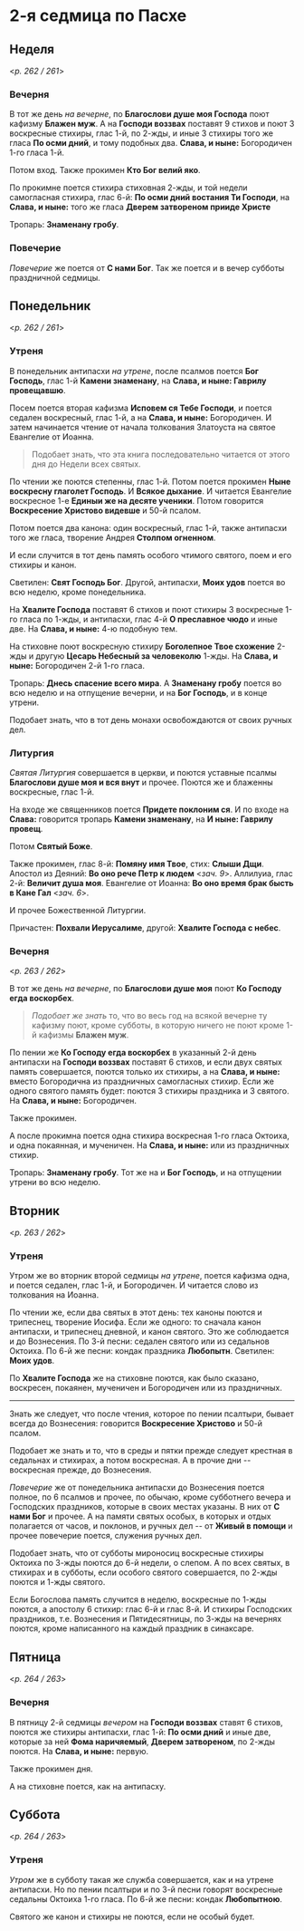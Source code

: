 # 2-я седмица по Пасхе

## Неделя

<*p. 262 / 261*>

### Вечерня

В тот же день *на вечерне*, по **Благослови душе моя Господа** поют кафизму **Блажен муж**. 
А на **Господи воззвах** поставят 9 стихов и поют 3 воскресные стихиры, глас 1-й, по 2-жды, и иные 
3 стихиры того же гласа **По осми дний**, и тому подобных два. **Слава, и ныне:** Богородичен 1-го гласа 1-й. 

Потом вход. Также прокимен **Кто Бог велий яко**. 

По прокимне поется стихира стиховная 2-жды, и той недели самогласная стихира, глас 6-й: **По осми дний 
востания Ти Господи**, на **Слава, и ныне:** того же гласа **Дверем затвореном прииде Христе** 

Тропарь: **Знаменану гробу**.  

### Повечерие

*Повечерие* же поется от **С нами Бог**. Так же поется и в вечер субботы праздничной седмицы. 

## Понедельник

<*p. 262 / 261*>

### Утреня

В понедельник антипасхи *на утрене*, после псалмов поется **Бог Господь**, глас 1-й **Камени знаменану**, 
на **Слава, и ныне: Гаврилу провещавшю**. 

Посем поется вторая кафизма **Исповем ся Тебе Господи**, и поется седален воскресный, глас 1-й, а на 
**Слава, и ныне:** Богородичен. И затем начинается чтение от начала толкования Златоуста на святое 
Евангелие от Иоанна. 

> Подобает знать, что эта книга последовательно читается от этого дня до Недели всех святых.  

По чтении же поются степенны, глас 1-й. Потом поется прокимен **Ныне воскресну глаголет Господь**. 
И **Всякое дыхание**. И читается Евангелие воскресное 1-е **Единыи же на десяте ученики**. 
Потом говорится **Воскресение Христово видевше** и 50-й псалом. 

Потом поется два канона: один воскресный, глас 1-й, также антипасхи того же гласа, творение Андрея 
**Столпом огненном**. 

И если случится в тот день память особого чтимого святого, поем и его стихиры и канон. 

Светилен: **Свят Господь Бог**. Другой, антипасхи, **Моих удов** поется во всю неделю, кроме понедельника. 

На **Хвалите Господа** поставят 6 стихов и поют стихиры 3 воскресные 1-го гласа по 1-жды, 
и антипасхи, глас 4-й **О преславное чюдо** и иные две. На **Слава, и ныне:** 4-ю подобную тем. 

На стиховне поют воскресную стихиру **Боголепное Твое схожение** 2-жды и другую **Цесарь Небесный 
за человеколю** 1-жды. На **Слава, и ныне:** Богородичен 2-й 1-го гласа. 

Тропарь: **Днесь спасение всего мира**. А **Знаменану гробу** поется во всю неделю и на отпущение вечерни, 
и на **Бог Господь**, и в конце утрени. 

Подобает знать, что в тот день монахи освобождаются от своих ручных дел. 

### Литургия

*Святая Литургия* совершается в церкви, и поются уставные псалмы **Благослови душе моя и вся внут** и прочее. 
Поются же и блаженны воскресные, глас 1-й. 

На входе же священников поется **Придете поклоним ся**. И по входе на **Слава:** говорится тропарь 
**Камени знаменану**, на **И ныне: Гаврилу провещ**. 

Потом **Святый Боже**. 

Также прокимен, глас 8-й: **Помяну имя Твое**, стих: **Слыши Дщи**. 
Апостол из Деяний: **Во оно рече Петр к людем** <*зач. 9*>. 
Аллилуиа, глас 2-й: **Величит душа моя**. 
Евангелие от Иоанна: **Во оно время брак бысть в Кане Гал** <*зач. 6*>. 

И прочее Божественной Литургии. 

Причастен: **Похвали Иерусалиме**, другой: **Хвалите Господа с небес**.  

### Вечерня

<*p. 263 / 262*>

В тот же день *на вечерне*, по **Благослови душе моя** поют **Ко Господу егда воскорбех**. 

> *Подобает же знать* то, что во весь год на всякой вечерне ту кафизму поют, кроме субботы, 
> в которую ничего не поют кроме 1-й кафизмы **Блажен муж**. 

По пении же **Ко Господу егда воскорбех** в указанный 2-й день антипасхи на **Господи воззвах** 
поставят 6 стихов, и если двух святых память совершается, поются только их стихиры, а на **Слава, и ныне:** 
вместо Богородична из праздничных самогласных стихир. Если же одного святого память будет: 
поются 3 стихиры праздника и 3 святого. На **Слава, и ныне:** Богородичен. 

Также прокимен. 

А после прокимна поется одна стихира воскресная 1-го гласа Октоиха, и одна покаянная, и мученичен. 
На **Слава, и ныне:** или из праздничных стихир. 

Тропарь: **Знаменану гробу**. Тот же на и **Бог Господь**, и на отпущении утрени во всю неделю. 

## Вторник

<*p. 263 / 262*>

### Утреня

Утром же во вторник второй седмицы *на утрене*, поется кафизма одна, и поется седален, глас 1-й, 
и Богородичен. И читается слово из толкования на Иоанна. 

По чтении же, если два святых в этот день: тех каноны поются и трипеснец, творение Иосифа. 
Если же одного: то сначала канон антипасхи, и трипеснец дневной, и канон святого. Это же соблюдается 
и до Вознесения. 
По 3-й песни: седален святого или из седальнов Октоиха. 
По 6-й же песни: кондак праздника **Любопытн**. 
Светилен: **Моих удов**. 

По **Хвалите Господа** же на стиховне поются, как было сказано, воскресен, покаянен, мученичен 
и Богородичен или из праздничных. 

---

Знать же следует, что после чтения, которое по пении псалтыри, бывает всегда до Вознесения: 
говорится **Воскресение Христово** и 50-й псалом. 

Подобает же знать и то, что в среды и пятки прежде следует крестная в седальнах и стихирах, 
а потом воскресная. А в прочие дни -- воскресная прежде, до Вознесения. 

*Повечерие* же от понедельника антипасхи до Вознесения поется полное, по 6 псалмов и прочее, по обычаю, 
кроме субботнего вечера и Господских праздников, которые в своих местах указаны. 
В них от **С нами Бог** и прочее. 
А на памяти святых особых, в которых и отдых полагается от часов, и поклонов, и ручных дел -- 
от **Живый в помощи** и прочее повечерие поется, служения ручных дел. 

Подобает знать, что от субботы мироносиц воскресные стихиры Октоиха по 3-жды поются до 6-й недели, 
о слепом. А по всех святых, в стихирах и в субботы, если особого святого совершается, по 2-жды поются 
и 1-жды святого. 

Если Богослова память случится в неделю, воскресные по 1-жды поются, а апостолу 6 стихир: глас 6-й 
и глас 8-й. И стихиры Господских праздников, т.е. Вознесения и Пятидесятницы, по 3-жды на вечернях 
поются, кроме написанного на каждый праздник в синаксаре.   

## Пятница

<*p. 264 / 263*>

### Вечерня

В пятницу 2-й седмицы *вечером* на **Господи воззвах** ставят 6 стихов, поются же стихиры антипасхи, 
глас 1-й: **По осми дний** и иные две, которые за ней **Фома наричяемый**, **Дверем затвореном**, 
по 2-жды поются. На **Слава, и ныне:** первую. 

Также прокимен дня. 

А на стиховне поется, как на антипасху. 

## Суббота

<*p. 264 / 263*>

### Утреня

*Утром* же в субботу такая же служба совершается, как и на утрене антипасхи. Но по пении псалтыри 
и по 3-й песни говорят воскресные седальны Октоиха 1-го гласа. 
По 6-й же песни: кондак **Любопытною**. 

Святого же канон и стихиры не поются, если не особый будет. 
